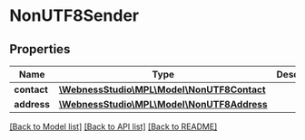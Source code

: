# NonUTF8Sender

## Properties
Name | Type | Description | Notes
------------ | ------------- | ------------- | -------------
**contact** | [**\WebnessStudio\MPL\Model\NonUTF8Contact**](NonUTF8Contact.md) |  | [optional] 
**address** | [**\WebnessStudio\MPL\Model\NonUTF8Address**](NonUTF8Address.md) |  | [optional] 

[[Back to Model list]](../../README.md#documentation-for-models) [[Back to API list]](../../README.md#documentation-for-api-endpoints) [[Back to README]](../../README.md)

